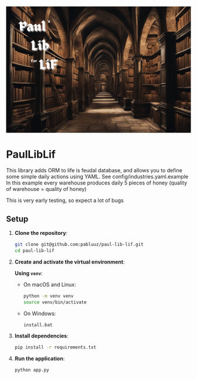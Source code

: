 ![Logo](readme_logo.png?raw=true)
# PaulLibLif
This library adds ORM to life is feudal database, and allows you to define some simple daily actions using YAML. See config/industries.yaml.example
In this example every warehouse produces daily 5 pieces of honey (quality of warehouse = quality of honey)

This is very early testing, so expect a lot of bugs

## Setup

1. **Clone the repository**:

    ```bash
    git clone git@github.com:pabluuz/paul-lib-lif.git
    cd paul-lib-lif
    ```

2. **Create and activate the virtual environment**:

    **Using `venv`**:

    - On macOS and Linux:

        ```bash
        python -m venv venv
        source venv/bin/activate
        ```

    - On Windows:

        ```batch
        install.bat
        ```

3. **Install dependencies**:

    ```bash
    pip install -r requirements.txt
    ```

4. **Run the application**:

    ```bash
    python app.py
    ```
